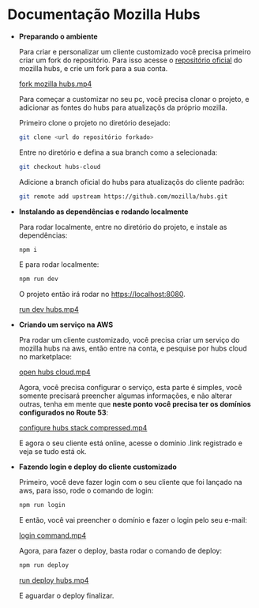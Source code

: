 # Documentação Mozilla Hubs

- **Preparando o ambiente**
    
    Para criar e personalizar um cliente customizado você precisa primeiro criar um fork do repositório. Para isso acesse o [repositório oficial](https://github.com/mozilla/hubs) do mozilla hubs, e crie um fork para a sua conta.
    
    [fork mozilla hubs.mp4](https://www.notion.so/signed/https%3A%2F%2Fs3-us-west-2.amazonaws.com%2Fsecure.notion-static.com%2F1e369d69-b150-40e2-88e0-4eec4ee5d702%2Ffork_mozilla_hubs.mp4?table=block&id=974f5412-0c82-4065-b323-bb523a8364af&spaceId=cbf4f6e8-6540-42ae-8087-e0ca29517d8a&userId=51f4a6e9-2bd5-48d5-b77c-c0e4c0b15f5a&cache=v2)
    
    Para começar a customizar no seu pc, você precisa clonar o projeto, e adicionar as fontes do hubs para atualizaçõs da próprio mozilla.
    
    Primeiro clone o projeto no diretório desejado:
    
    ```bash
    git clone <url do repositório forkado>
    ```
    
    Entre no diretório e defina a sua branch como a selecionada:
    
    ```bash
    git checkout hubs-cloud
    ```
    
    Adicione a branch oficial do hubs para atualizaçõs do cliente padrão:
    
    ```bash
    git remote add upstream https://github.com/mozilla/hubs.git
    ```
    
- **Instalando as dependências e rodando localmente**
    
    Para rodar localmente, entre no diretório do projeto, e instale as dependências:
    
    ```bash
    npm i
    ```
    
    E para rodar localmente:
    
    ```bash
    npm run dev
    ```
    
    O projeto então irá rodar no [https://localhost:8080](https://localhost:8080).
    
    [run dev hubs.mp4](https://www.notion.so/signed/https%3A%2F%2Fs3-us-west-2.amazonaws.com%2Fsecure.notion-static.com%2Fde145eb3-d9ea-42a8-ae4c-a4c823716dcf%2Frun_dev_hubs.mp4?table=block&id=addfa3f7-aa46-4c19-af32-cca6e903f5e4&spaceId=cbf4f6e8-6540-42ae-8087-e0ca29517d8a&userId=51f4a6e9-2bd5-48d5-b77c-c0e4c0b15f5a&cache=v2)
    
- **Criando um serviço na AWS**
    
    Pra rodar um cliente customizado, você precisa criar um serviço do mozilla hubs na aws, então entre na conta, e pesquise por hubs cloud no marketplace:
    
    [open hubs cloud.mp4](https://www.notion.so/signed/https%3A%2F%2Fs3-us-west-2.amazonaws.com%2Fsecure.notion-static.com%2F711e1cfc-65c9-4cce-94aa-509c964400b3%2Fopen_hubs_cloud.mp4?table=block&id=36170856-ff02-4f80-a38c-f05cd8288bc6&spaceId=cbf4f6e8-6540-42ae-8087-e0ca29517d8a&userId=51f4a6e9-2bd5-48d5-b77c-c0e4c0b15f5a&cache=v2)
    
    Agora, você precisa configurar o serviço, esta parte é simples, você somente precisará preencher algumas informações, e não alterar outras, tenha em mente que **neste ponto você precisa ter os domínios configurados no Route 53**:
    
    [configure hubs stack compressed.mp4](https://www.notion.so/signed/https%3A%2F%2Fs3-us-west-2.amazonaws.com%2Fsecure.notion-static.com%2Fdf1e7449-ee58-439b-939d-09f202101174%2Fconfigure_hubs_stack_compressed.mp4?table=block&id=6d057732-b523-4732-91de-1772a6dd8c5a&spaceId=cbf4f6e8-6540-42ae-8087-e0ca29517d8a&userId=51f4a6e9-2bd5-48d5-b77c-c0e4c0b15f5a&cache=v2)
    
    E agora o seu cliente está online, acesse o domínio .link registrado e veja se tudo está ok.
    
- **Fazendo login e deploy do cliente customizado**
    
    Primeiro, você deve fazer login com o seu cliente que foi lançado na aws, para isso, rode o comando de login:
    
    ```bash
    npm run login
    ```
    
    E então, você vai preencher o domínio e fazer o login pelo seu e-mail:
    
    [login command.mp4](https://www.notion.so/signed/https%3A%2F%2Fs3-us-west-2.amazonaws.com%2Fsecure.notion-static.com%2F2e3cf375-45bf-4cee-98b5-19daa496bd08%2Flogin_command.mp4?table=block&id=e10307f2-de0a-4634-bdb7-d6d37effe3e4&spaceId=cbf4f6e8-6540-42ae-8087-e0ca29517d8a&userId=51f4a6e9-2bd5-48d5-b77c-c0e4c0b15f5a&cache=v2)
    
    Agora, para fazer o deploy, basta rodar o comando de deploy:
    
    ```bash
    npm run deploy
    ```
    
    [run deploy hubs.mp4](https://www.notion.so/signed/https%3A%2F%2Fs3-us-west-2.amazonaws.com%2Fsecure.notion-static.com%2Fc03beda3-a385-460e-920b-f7a7861c1d86%2Frun_deploy_hubs.mp4?table=block&id=fc88fda7-7122-4410-9ece-89fe30fb5046&spaceId=cbf4f6e8-6540-42ae-8087-e0ca29517d8a&userId=51f4a6e9-2bd5-48d5-b77c-c0e4c0b15f5a&cache=v2)
    
    E aguardar o deploy finalizar.